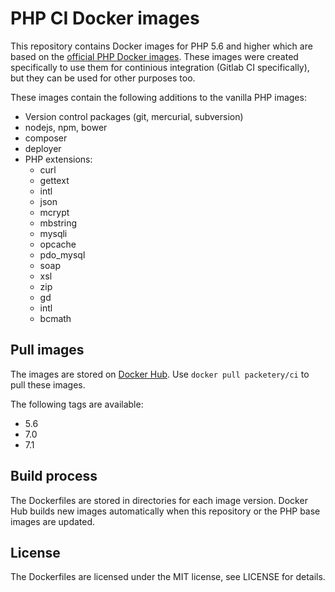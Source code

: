 # PHP CI Docker images

This repository contains Docker images for PHP 5.6 and higher which are based on the [official PHP Docker images](https://hub.docker.com/r/_/php/). These images were created specifically to use them for continious integration (Gitlab CI specifically), but they can be used for other purposes too.

These images contain the following additions to the vanilla PHP images:

* Version control packages (git, mercurial, subversion)
* nodejs, npm, bower
* composer
* deployer
* PHP extensions:
   * curl
   * gettext
   * intl
   * json
   * mcrypt
   * mbstring
   * mysqli
   * opcache
   * pdo_mysql
   * soap
   * xsl
   * zip
   * gd
   * intl
   * bcmath


## Pull images

The images are stored on [Docker Hub](https://hub.docker.com/r/packetery/ci/). Use `docker pull packetery/ci` to pull these images.

The following tags are available:

* 5.6
* 7.0
* 7.1

## Build process

The Dockerfiles are stored in directories for each image version. Docker Hub builds new images automatically when this repository or the PHP base images are updated.

## License

The Dockerfiles are licensed under the MIT license, see LICENSE for details.


